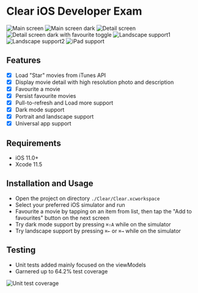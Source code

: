 # Clear iOS Developer Exam

![Main screen](https://user-images.githubusercontent.com/1173902/90076802-3f1a9a00-dd33-11ea-8964-14d46e262cf1.png)
![Main screen dark](https://user-images.githubusercontent.com/1173902/90076704-05499380-dd33-11ea-818b-d5ec0a2ebd0e.png)
![Detail screen](https://user-images.githubusercontent.com/1173902/90076709-067ac080-dd33-11ea-868b-dbacbb53183a.png)
![Detail screen dark with favourite toggle](https://user-images.githubusercontent.com/1173902/90077797-a6394e00-dd35-11ea-8f49-ab8935804a3a.png)
![Landscape support1](https://user-images.githubusercontent.com/1173902/90076717-0a0e4780-dd33-11ea-9ff4-732d54c2dacd.png)
![Landscape support2](https://user-images.githubusercontent.com/1173902/90076720-0c70a180-dd33-11ea-8e35-220e47d40e27.png)
![iPad support](https://user-images.githubusercontent.com/1173902/90076726-0e3a6500-dd33-11ea-9030-225c4e3a5956.png)

## Features

- [x] Load "Star" movies from iTunes API
- [x] Display movie detail with high resolution photo and description
- [x] Favourite a movie
- [x] Persist favourite movies
- [x] Pull-to-refresh and Load more support
- [x] Dark mode support
- [x] Portrait and landscape support
- [x] Universal app support

## Requirements

- iOS 11.0+
- Xcode 11.5

## Installation and Usage

- Open the project on directory `./Clear/Clear.xcworkspace`
- Select your preferred iOS simulator and run
- Favourite a movie by tapping on an item from list, then tap the "Add to favourites" button on the next screen
- Try dark mode support by pressing `⌘⇧A` while on the simulator
- Try landscape support by pressing `⌘←` or `⌘→` while on the simulator

## Testing

- Unit tests added mainly focused on the viewModels
- Garnered up to 64.2% test coverage

![Unit test coverage](https://user-images.githubusercontent.com/1173902/90077607-2f03ba00-dd35-11ea-8eb5-e85cbced9a44.png)

